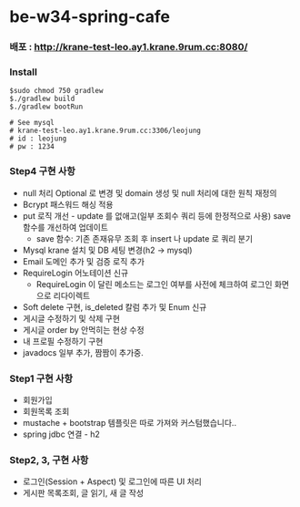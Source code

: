 # be-w34-spring-cafe

### 배포 : http://krane-test-leo.ay1.krane.9rum.cc:8080/

### Install
```
$sudo chmod 750 gradlew
$./gradlew build
$./gradlew bootRun

# See mysql
# krane-test-leo.ay1.krane.9rum.cc:3306/leojung
# id : leojung
# pw : 1234
```

### Step4 구현 사항
- null 처리 Optional 로 변경 및 domain 생성 및 null 처리에 대한 원칙 재정의
- Bcrypt 패스워드 해싱 적용
- put 로직 개선 - update 를 없애고(일부 조회수 쿼리 등에 한정적으로 사용) save 함수를 개선하여 업데이트
	- save 함수: 기존 존재유무 조회 후 insert 나 update 로 쿼리 분기
- Mysql krane 설치 및 DB 세팅 변경(h2 -> mysql)
- Email 도메인 추가 및 검증 로직 추가
- RequireLogin 어노테이션 신규
	- RequireLogin 이 달린 메소드는 로그인 여부를 사전에 체크하여 로그인 화면으로 리다이렉트
- Soft delete 구현, is_deleted 칼럼 추가 및 Enum 신규
- 게시글 수정하기 및 삭제 구현
- 게시글 order by 안먹히는 현상 수정
- 내 프로필 수정하기 구현
- javadocs 일부 추가, 짬짬이 추가중.

### Step1 구현 사항
- 회원가입
- 회원목록 조회
- mustache + bootstrap 템플릿은 따로 가져와 커스텀했습니다..
- spring jdbc 연결 - h2

### Step2, 3, 구현 사항
- 로그인(Session + Aspect) 및 로그인에 따른 UI 처리
- 게시판 목록조회, 글 읽기, 새 글 작성

